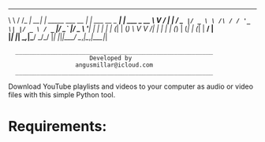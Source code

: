 __   _______       _                     _                 _           
\ \ / /_   _|   __| | _____      ___ __ | | ___   __ _  __| | ___ _ __ 
 \ V /  | |    / _` |/ _ \ \ /\ / / '_ \| |/ _ \ / _` |/ _` |/ _ \ '__|
  | |   | |   | (_| | (_) \ V  V /| | | | | (_) | (_| | (_| |  __/ |   
  |_|   |_|    \__,_|\___/ \_/\_/ |_| |_|_|\___/ \__,_|\__,_|\___|_|   
                                                                       
      ________________________________________________________
                           Developed by                     
	                   angusmillar@icloud.com
      ________________________________________________________

Download YouTube playlists and videos to your computer as audio or video files with this simple Python tool.

# Requirements:
